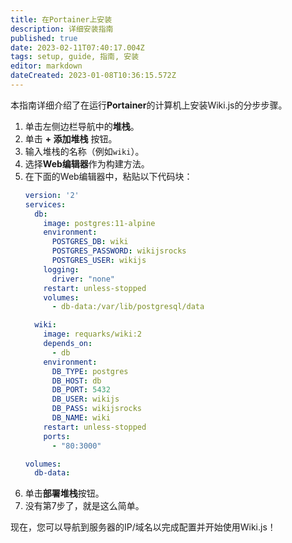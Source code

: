 ```yaml
---
title: 在Portainer上安装
description: 详细安装指南
published: true
date: 2023-02-11T07:40:17.004Z
tags: setup, guide, 指南, 安装
editor: markdown
dateCreated: 2023-01-08T10:36:15.572Z
---
```


本指南详细介绍了在运行**Portainer**的计算机上安装Wiki.js的分步步骤。

1. 单击左侧边栏导航中的**堆栈**。
1. 单击 **\+ 添加堆栈** 按钮。
1. 输入堆栈的名称（例如`wiki`）。
1. 选择**Web编辑器**作为构建方法。
1. 在下面的Web编辑器中，粘贴以下代码块：
    ```yaml
    version: '2'
    services:
      db:
        image: postgres:11-alpine
        environment:
          POSTGRES_DB: wiki
          POSTGRES_PASSWORD: wikijsrocks
          POSTGRES_USER: wikijs
        logging:
          driver: "none"
        restart: unless-stopped
        volumes:
          - db-data:/var/lib/postgresql/data

      wiki:
        image: requarks/wiki:2
        depends_on:
          - db
        environment:
          DB_TYPE: postgres
          DB_HOST: db
          DB_PORT: 5432
          DB_USER: wikijs
          DB_PASS: wikijsrocks
          DB_NAME: wiki
        restart: unless-stopped
        ports:
          - "80:3000"

    volumes:
      db-data:
    ```
1. 单击**部署堆栈**按钮。
1. 没有第7步了，就是这么简单。

现在，您可以导航到服务器的IP/域名以完成配置并开始使用Wiki.js！
